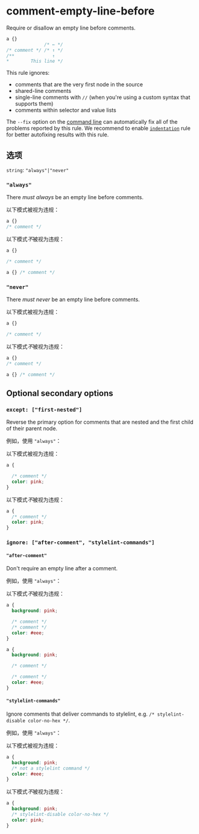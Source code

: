 # comment-empty-line-before

Require or disallow an empty line before comments.

```css
a {}
              /* ← */
/* comment */ /* ↑ */
/**              ↑
*        This line */
```

This rule ignores:

-   comments that are the very first node in the source
-   shared-line comments
-   single-line comments with `//` (when you're using a custom syntax that supports them)
-   comments within selector and value lists

The `--fix` option on the [command line](../../../docs/user-guide/cli.md#autofixing-errors) can automatically fix all of the problems reported by this rule. We recommend to enable [`indentation`](../indentation/README.md) rule for better autofixing results with this rule.

## 选项

`string`: `"always"|"never"`

### `"always"`

There *must always* be an empty line before comments.

以下模式被视为违规：

```css
a {}
/* comment */
```

以下模式*不*被视为违规：

```css
a {}

/* comment */
```

```css
a {} /* comment */
```

### `"never"`

There *must never* be an empty line before comments.

以下模式被视为违规：

```css
a {}

/* comment */
```

以下模式*不*被视为违规：

```css
a {}
/* comment */
```

```css
a {} /* comment */
```

## Optional secondary options

### `except: ["first-nested"]`

Reverse the primary option for comments that are nested and the first child of their parent node.

例如，使用 `"always"`：

以下模式被视为违规：

```css
a {

  /* comment */
  color: pink;
}
```

以下模式*不*被视为违规：

```css
a {
  /* comment */
  color: pink;
}
```

### `ignore: ["after-comment", "stylelint-commands"]`

#### `"after-comment"`

Don't require an empty line after a comment.

例如，使用 `"always"`：

以下模式*不*被视为违规：

```css
a {
  background: pink;

  /* comment */
  /* comment */
  color: #eee;
}
```

```css
a {
  background: pink;

  /* comment */

  /* comment */
  color: #eee;
}
```

#### `"stylelint-commands"`

Ignore comments that deliver commands to stylelint, e.g. `/* stylelint-disable color-no-hex */`.

例如，使用 `"always"`：

以下模式被视为违规：

```css
a {
  background: pink;
  /* not a stylelint command */
  color: #eee;
}
```

以下模式*不*被视为违规：

```css
a {
  background: pink;
  /* stylelint-disable color-no-hex */
  color: pink;
}
```
